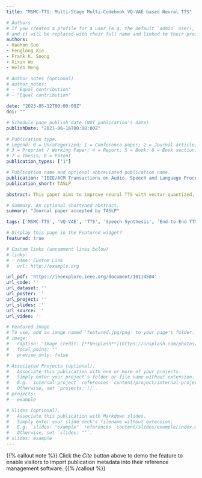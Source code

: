 ```yaml
---
title: "MSMC-TTS: Multi-Stage Multi-Codebook VQ-VAE based Neural TTS"

# Authors
# If you created a profile for a user (e.g. the default `admin` user), write the username (folder name) here 
# and it will be replaced with their full name and linked to their profile.
authors:
- Haohan Guo
- Fenglong Xie
- Frank K. Soong
- Xixin Wu
- Helen Meng

# Author notes (optional)
# author_notes:
# - "Equal contribution"
# - "Equal contribution"

date: "2023-05-12T00:00:00Z"
doi: ""

# Schedule page publish date (NOT publication's date).
publishDate: "2021-06-16T00:00:00Z"

# Publication type.
# Legend: 0 = Uncategorized; 1 = Conference paper; 2 = Journal article;
# 3 = Preprint / Working Paper; 4 = Report; 5 = Book; 6 = Book section;
# 7 = Thesis; 8 = Patent
publication_types: ["1"]

# Publication name and optional abbreviated publication name.
publication: "IEEE/ACM Transactions on Audio, Speech and Language Processing"
publication_short: TASLP

abstract: This paper aims to improve neural TTS with vector-quantized, compact speech representations. We propose a Vector-Quantized Variational AutoEncoder (VQ-VAE) based feature analyzer to encode acoustic features into sequences with different time resolutions, and quantize them with multiple VQ codebooks to form the Multi-Stage Multi-Codebook Representation (MSMCR). The TTS system, MSMC-TTS, is proposed to predict better speech via this representation. In prediction, the multi-stage predictor is trained to map the input text sequence to MSMCRs in stages, by minimizing Euclidean distance and ``triplet loss''. In synthesis, the neural vocoder converts ground-truth or predicted MSMCRs into speech waveforms. The proposed system is trained with single-speaker TTS datasets and tested in various scenarios for comprehensive evaluation. In TTS evaluation, MSMC-TTS obtains MOS of 4.34 and 4.10 on English and Chinese datasets, which significantly outperforms VITS with scores of 3.78 and 3.90. Meanwhile, compared with Mel-Spectrograms, the domain discrepancy between prediction and ground truth is lower in MSMCRs with the higher Domain-classification Error Rate (DER). Furthermore, this system shows lower modeling complexity and data size requirements, preserving excellent performance even with fewer model parameters or training data. The noticeable improvement in analysis-synthesis and TTS from multiple codebooks and stages also validate them as vital components in seeking a more profitable speech representation and building high-performance neural TTS.

# Summary. An optional shortened abstract.
summary: "Journal paper accepted by TASLP"

tags: ['MSMC-TTS', 'VQ-VAE', 'TTS', 'Speech Synthesis', 'End-to-End TTS']

# Display this page in the Featured widget?
featured: true

# Custom links (uncomment lines below)
# links:
# - name: Custom Link
#   url: http://example.org

url_pdf: 'https://ieeexplore.ieee.org/document/10114504'
url_code: ''
url_dataset: ''
url_poster: ''
url_project: ''
url_slides: ''
url_source: ''
url_video: ''

# Featured image
# To use, add an image named `featured.jpg/png` to your page's folder. 
# image:
#   caption: 'Image credit: [**Unsplash**](https://unsplash.com/photos/pLCdAaMFLTE)'
#   focal_point: ""
#   preview_only: false

# Associated Projects (optional).
#   Associate this publication with one or more of your projects.
#   Simply enter your project's folder or file name without extension.
#   E.g. `internal-project` references `content/project/internal-project/index.md`.
#   Otherwise, set `projects: []`.
# projects:
# - example

# Slides (optional).
#   Associate this publication with Markdown slides.
#   Simply enter your slide deck's filename without extension.
#   E.g. `slides: "example"` references `content/slides/example/index.md`.
#   Otherwise, set `slides: ""`.
# slides: example
---
```


<!-- {{% callout note %}}
Create your slides in Markdown - click the *Slides* button to check out the example.
{{% /callout %}} -->

{{% callout note %}}
Click the *Cite* button above to demo the feature to enable visitors to import publication metadata into their reference management software.
{{% /callout %}}